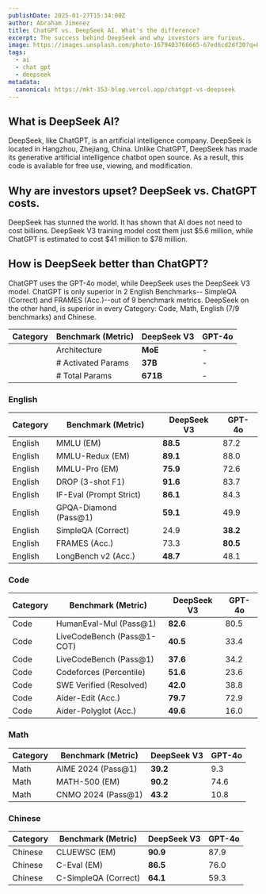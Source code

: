 ```yaml
---
publishDate: 2025-01-27T15:34:00Z
author: Abraham Jimenez
title: ChatGPT vs. DeepSeek AI. What's the difference?
excerpt: The success behind DeepSeek and why investors are furious.
image: https://images.unsplash.com/photo-1679403766665-67ed6cd2df30?q=80&w=2070&auto=format&fit=crop&ixlib=rb-4.0.3&ixid=M3wxMjA3fDB8MHxwaG90by1wYWdlfHx8fGVufDB8fHx8fA%3D%3D
tags:
  - ai
  - chat gpt
  - deepseek
metadata:
  canonical: https://mkt-353-blog.vercel.app/chatgpt-vs-deepseek
---
```


## What is DeepSeek AI?

DeepSeek, like ChatGPT, is an artificial intelligence company. DeepSeek is located in Hangzhou, Zhejiang, China. Unlike
ChatGPT, DeepSeek has made its generative artificial intelligence chatbot open source. As a result, this code is available
for free use, viewing, and modification.

## Why are investors upset? DeepSeek vs. ChatGPT costs.

DeepSeek has stunned the world. It has shown that AI does not need to cost billions. DeepSeek V3 training model
cost them just $5.6 million, while ChatGPT is estimated to cost $41 million to $78 million.

## How is DeepSeek better than ChatGPT?

ChatGPT uses the GPT-4o model, while DeepSeek uses the DeepSeek V3 model. ChatGPT is only superior in 2 English Benchmarks--
SimpleQA (Correct) and FRAMES (Acc.)--out of 9 benchmark metrics. DeepSeek on the other hand, is superior in every Category:
Code, Math, English (7/9 benchmarks) and Chinese.

| Category | Benchmark (Metric)               | DeepSeek V3     | GPT-4o     |
|----------|-----------------------------------|-----------------|------------|
|          | Architecture                      | **MoE**         | -          |
|          | # Activated Params                | **37B**         | -          |
|          | # Total Params                    | **671B**        | -          |

### English

| Category | Benchmark (Metric)               | DeepSeek V3     | GPT-4o     |
|----------|-----------------------------------|-----------------|------------|
| English  | MMLU (EM)                         | **88.5**        | 87.2       |
| English  | MMLU-Redux (EM)                   | **89.1**        | 88.0       |
| English  | MMLU-Pro (EM)                     | **75.9**        | 72.6       |
| English  | DROP (3-shot F1)                  | **91.6**        | 83.7       |
| English  | IF-Eval (Prompt Strict)           | **86.1**        | 84.3       |
| English  | GPQA-Diamond (Pass@1)             | **59.1**        | 49.9       |
| English  | SimpleQA (Correct)                | 24.9            | **38.2**   |
| English  | FRAMES (Acc.)                     | 73.3            | **80.5**   |
| English  | LongBench v2 (Acc.)               | **48.7**        | 48.1       |

### Code

| Category | Benchmark (Metric)               | DeepSeek V3     | GPT-4o     |
|----------|-----------------------------------|-----------------|------------|
| Code     | HumanEval-Mul (Pass@1)            | **82.6**        | 80.5       |
| Code     | LiveCodeBench (Pass@1-COT)        | **40.5**        | 33.4       |
| Code     | LiveCodeBench (Pass@1)            | **37.6**        | 34.2       |
| Code     | Codeforces (Percentile)           | **51.6**        | 23.6       |
| Code     | SWE Verified (Resolved)           | **42.0**        | 38.8       |
| Code     | Aider-Edit (Acc.)                 | **79.7**        | 72.9       |
| Code     | Aider-Polyglot (Acc.)             | **49.6**        | 16.0       |

### Math

| Category | Benchmark (Metric)               | DeepSeek V3     | GPT-4o     |
|----------|-----------------------------------|-----------------|------------|
| Math     | AIME 2024 (Pass@1)                | **39.2**        | 9.3        |
| Math     | MATH-500 (EM)                     | **90.2**        | 74.6       |
| Math     | CNMO 2024 (Pass@1)                | **43.2**        | 10.8       |

### Chinese

| Category | Benchmark (Metric)               | DeepSeek V3     | GPT-4o     |
|----------|-----------------------------------|-----------------|------------|
| Chinese  | CLUEWSC (EM)                      | **90.9**        | 87.9       |
| Chinese  | C-Eval (EM)                       | **86.5**        | 76.0       |
| Chinese  | C-SimpleQA (Correct)              | **64.1**        | 59.3       |
